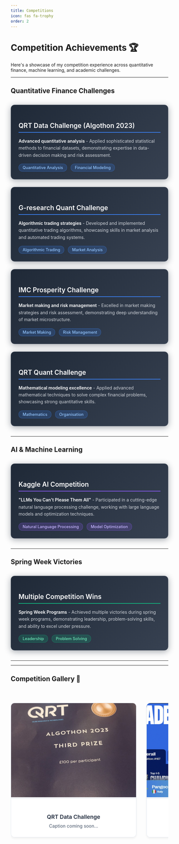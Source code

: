 ```yaml
---
title: Competitions
icon: fas fa-trophy
order: 2
---
```


# Competition Achievements 🏆

Here's a showcase of my competition experience across quantitative finance, machine learning, and academic challenges.

---

## Quantitative Finance Challenges

<div class="competition-section">
  <div class="competition-card quant">
    <h3>QRT Data Challenge (Algothon 2023)</h3>
    <p><strong>Advanced quantitative analysis</strong> - Applied sophisticated statistical methods to financial datasets, demonstrating expertise in data-driven decision making and risk assessment.</p>
    <div class="competition-details">
      <span class="competition-type">Quantitative Analysis</span>
      <span class="competition-focus">Financial Modeling</span>
    </div>
  </div>

  <div class="competition-card quant">
    <h3>G-research Quant Challenge</h3>
    <p><strong>Algorithmic trading strategies</strong> - Developed and implemented quantitative trading algorithms, showcasing skills in market analysis and automated trading systems.</p>
    <div class="competition-details">
      <span class="competition-type">Algorithmic Trading</span>
      <span class="competition-focus">Market Analysis</span>
    </div>
  </div>

  <div class="competition-card quant">
    <h3>IMC Prosperity Challenge</h3>
    <p><strong>Market making and risk management</strong> - Excelled in market making strategies and risk assessment, demonstrating deep understanding of market microstructure.</p>
    <div class="competition-details">
      <span class="competition-type">Market Making</span>
      <span class="competition-focus">Risk Management</span>
    </div>
  </div>

  <div class="competition-card quant">
    <h3>QRT Quant Challenge</h3>
    <p><strong>Mathematical modeling excellence</strong> - Applied advanced mathematical techniques to solve complex financial problems, showcasing strong quantitative skills.</p>
    <div class="competition-details">
      <span class="competition-type">Mathematics</span>
      <span class="competition-focus">Organisation</span>
    </div>
  </div>
</div>

---

## AI & Machine Learning

<div class="competition-section">
  <div class="competition-card ai">
    <h3>Kaggle AI Competition</h3>
    <p><strong>"LLMs You Can't Please Them All"</strong> - Participated in a cutting-edge natural language processing challenge, working with large language models and optimization techniques.</p>
    <div class="competition-details">
      <span class="competition-type">Natural Language Processing</span>
      <span class="competition-focus">Model Optimization</span>
    </div>
  </div>
</div>

---

## Spring Week Victories

<div class="competition-section">
  <div class="competition-card spring">
    <h3>Multiple Competition Wins</h3>
    <p><strong>Spring Week Programs</strong> - Achieved multiple victories during spring week programs, demonstrating leadership, problem-solving skills, and ability to excel under pressure.</p>
    <div class="competition-details">
      <span class="competition-type">Leadership</span>
      <span class="competition-focus">Problem Solving</span>
    </div>
  </div>
</div>

---



---

## Competition Gallery 📸

<div class="competition-gallery">
  <div class="gallery-grid">
    <div class="gallery-item">
      <img src="/assets/img/qrtdatawin.png" alt="QRT Data Challenge Achievement" />
      <div class="gallery-caption">
        <h4>QRT Data Challenge</h4>
        <p>Caption coming soon...</p>
      </div>
    </div>
    <div class="gallery-item">
      <img src="/assets/img/imcprosperity.png" alt="IMC Prosperity Challenge" />
      <div class="gallery-caption">
        <h4>IMC Prosperity Challenge</h4>
        <p>Caption coming soon...</p>
      </div>
    </div>
    <div class="gallery-item">
      <img src="/assets/img/qrtquantchallenge.png" alt="QRT Quant Challenge" />
      <div class="gallery-caption">
        <h4>QRT Quant Challenge</h4>
        <p>Caption coming soon...</p>
      </div>
    </div>
    <div class="gallery-item">
      <img src="/assets/img/qrtchallengeleaderboard.png" alt="QRT Challenge Leaderboard" />
      <div class="gallery-caption">
        <h4>QRT Challenge Leaderboard</h4>
        <p>Caption coming soon...</p>
      </div>
    </div>
  </div>
</div>

<style>
.competition-section {
  margin: 2rem 0;
}

.competition-card {
  background: linear-gradient(135deg, #1f2937 0%, #374151 100%);
  border: 1px solid #4b5563;
  border-radius: 12px;
  padding: 1.5rem;
  margin-bottom: 1.5rem;
  box-shadow: 0 4px 20px rgba(31, 41, 55, 0.4);
  transition: transform 0.2s ease, box-shadow 0.2s ease;
  color: #f9fafb;
}

/* Dark mode support */
.dark .competition-card,
[data-theme="dark"] .competition-card,
.theme-dark .competition-card,
html[data-theme="dark"] .competition-card,
body.dark .competition-card,
body[data-theme="dark"] .competition-card {
  background: linear-gradient(135deg, #1f2937 0%, #374151 100%) !important;
  border: 1px solid #4b5563 !important;
  box-shadow: 0 4px 20px rgba(31, 41, 55, 0.4) !important;
  color: #f9fafb !important;
}

.dark .competition-card h3,
[data-theme="dark"] .competition-card h3,
.theme-dark .competition-card h3,
html[data-theme="dark"] .competition-card h3,
body.dark .competition-card h3,
body[data-theme="dark"] .competition-card h3 {
  color: #ffffff !important;
}

.dark .competition-card p,
[data-theme="dark"] .competition-card p,
.theme-dark .competition-card p,
html[data-theme="dark"] .competition-card p,
body.dark .competition-card p,
body[data-theme="dark"] .competition-card p {
  color: #d1d5db !important;
}

.dark .competition-card strong,
[data-theme="dark"] .competition-card strong,
.theme-dark .competition-card strong,
html[data-theme="dark"] .competition-card strong,
body.dark .competition-card strong,
body[data-theme="dark"] .competition-card strong {
  color: #ffffff !important;
}

.competition-card:hover {
  transform: translateY(-2px);
  box-shadow: 0 8px 15px rgba(0, 0, 0, 0.1);
}

.competition-card h3 {
  color: #ffffff;
  margin-bottom: 1rem;
  font-size: 1.3rem;
  font-weight: 600;
  border-bottom: 2px solid #d97706;
  padding-bottom: 0.5rem;
}

.competition-card.quant h3 {
  border-bottom-color: #3b82f6;
}

.competition-card.ai h3 {
  border-bottom-color: #8b5cf6;
}

.competition-card.spring h3 {
  border-bottom-color: #10b981;
}

.competition-card.academic h3 {
  border-bottom-color: #f59e0b;
}

.competition-card p {
  color: #d1d5db;
  line-height: 1.6;
  margin-bottom: 1rem;
}



.competition-card strong {
  color: #ffffff;
  font-weight: 600;
}

.competition-details {
  display: flex;
  gap: 0.75rem;
  flex-wrap: wrap;
}

.competition-type, .competition-focus {
  background: rgba(107, 114, 128, 0.2);
  color: #9ca3af;
  padding: 0.25rem 0.75rem;
  border-radius: 12px;
  font-size: 0.8rem;
  font-weight: 500;
  border: 1px solid rgba(107, 114, 128, 0.4);
}

.competition-card.quant .competition-type,
.competition-card.quant .competition-focus {
  background: rgba(59, 130, 246, 0.2);
  color: #93c5fd;
  border: 1px solid rgba(59, 130, 246, 0.4);
}

.competition-card.ai .competition-type,
.competition-card.ai .competition-focus {
  background: rgba(139, 92, 246, 0.2);
  color: #c4b5fd;
  border: 1px solid rgba(139, 92, 246, 0.4);
}

.competition-card.spring .competition-type,
.competition-card.spring .competition-focus {
  background: rgba(16, 185, 129, 0.2);
  color: #6ee7b7;
  border: 1px solid rgba(16, 185, 129, 0.4);
}

.competition-card.academic .competition-type,
.competition-card.academic .competition-focus {
  background: #fed7aa;
  color: #d97706;
}

@media (max-width: 768px) {
  .competition-details {
    flex-direction: column;
  }
}

/* Competition Gallery Styles */
.competition-gallery {
  margin: 3rem 0;
  text-align: center;
}

.gallery-grid {
  display: flex;
  overflow-x: auto;
  scroll-behavior: smooth;
  gap: 2rem;
  padding: 1rem 0;
  margin-top: 1.5rem;
  scrollbar-width: thin;
  scrollbar-color: #64748b #f1f5f9;
}

.gallery-grid::-webkit-scrollbar {
  height: 8px;
}

.gallery-grid::-webkit-scrollbar-track {
  background: #f1f5f9;
  border-radius: 4px;
}

.gallery-grid::-webkit-scrollbar-thumb {
  background: #64748b;
  border-radius: 4px;
}

.gallery-grid::-webkit-scrollbar-thumb:hover {
  background: #475569;
}

.gallery-item {
  flex: 0 0 auto;
  width: 400px;
  background: #f8fafc;
  border: 1px solid #e2e8f0;
  border-radius: 12px;
  overflow: hidden;
  box-shadow: 0 4px 6px rgba(0, 0, 0, 0.05);
  transition: transform 0.3s ease, box-shadow 0.3s ease;
  position: relative;
}

/* Dark mode support for gallery */
.dark .gallery-item,
[data-theme="dark"] .gallery-item,
.theme-dark .gallery-item,
html[data-theme="dark"] .gallery-item,
body.dark .gallery-item,
body[data-theme="dark"] .gallery-item {
  background: linear-gradient(135deg, #1f2937 0%, #374151 100%) !important;
  border: 1px solid #4b5563 !important;
  box-shadow: 0 4px 20px rgba(31, 41, 55, 0.4) !important;
}

.dark .gallery-caption,
[data-theme="dark"] .gallery-caption,
.theme-dark .gallery-caption,
html[data-theme="dark"] .gallery-caption,
body.dark .gallery-caption,
body[data-theme="dark"] .gallery-caption {
  background: #374151 !important;
  border-top: 1px solid #4b5563 !important;
  color: #f9fafb !important;
}

.dark .gallery-caption h4,
[data-theme="dark"] .gallery-caption h4,
.theme-dark .gallery-caption h4,
html[data-theme="dark"] .gallery-caption h4,
body.dark .gallery-caption h4,
body[data-theme="dark"] .gallery-caption h4 {
  color: #ffffff !important;
}

.dark .gallery-caption p,
[data-theme="dark"] .gallery-caption p,
.theme-dark .gallery-caption p,
html[data-theme="dark"] .gallery-caption p,
body.dark .gallery-caption p,
body[data-theme="dark"] .gallery-caption p {
  color: #d1d5db !important;
}

.gallery-item:hover {
  transform: translateY(-4px);
  box-shadow: 0 8px 20px rgba(0, 0, 0, 0.1);
}

.gallery-item img {
  width: 100%;
  height: 300px;
  object-fit: cover;
  transition: transform 0.3s ease;
}

.gallery-item:hover img {
  transform: scale(1.05);
}

.gallery-caption {
  padding: 1.5rem;
  background: #ffffff;
  border-top: 1px solid #e2e8f0;
}

.gallery-caption h4 {
  color: #1e293b;
  margin-bottom: 0.5rem;
  font-size: 1.1rem;
  font-weight: 600;
}

.gallery-caption p {
  color: #475569;
  margin: 0;
  font-size: 0.9rem;
  line-height: 1.5;
}

@media (max-width: 768px) {
  .gallery-item {
    width: 300px;
  }
  
  .gallery-item img {
    height: 200px;
  }
  
  .gallery-grid {
    gap: 1rem;
  }
}
</style> 